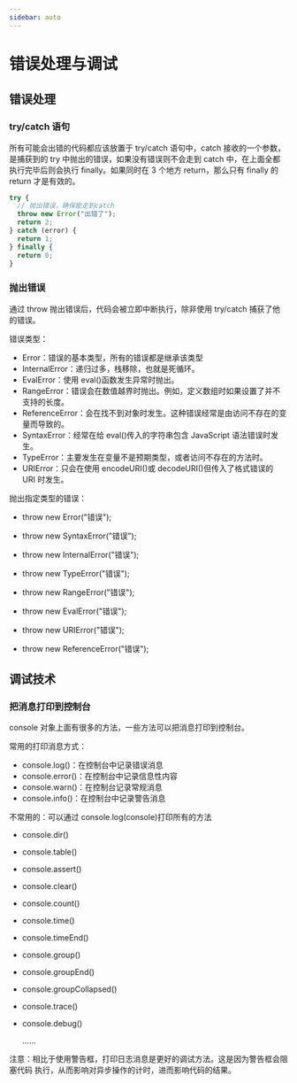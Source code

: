 ```yaml
---
sidebar: auto
---
```


# 错误处理与调试

## 错误处理

### try/catch 语句

所有可能会出错的代码都应该放置于 try/catch 语句中，catch 接收的一个参数，是捕获到的 try 中抛出的错误，如果没有错误则不会走到 catch 中，在上面全都执行完毕后则会执行 finally。如果同时在 3 个地方 return，那么只有 finally 的 return 才是有效的。

```js
try {
  // 抛出错误，确保能走到catch
  throw new Error("出错了");
  return 2;
} catch (error) {
  return 1;
} finally {
  return 0;
}
```

### 抛出错误

通过 throw 抛出错误后，代码会被立即中断执行，除非使用 try/catch 捕获了他的错误。

错误类型：

- Error：错误的基本类型，所有的错误都是继承该类型
- InternalError：递归过多，栈移除，也就是死循环。
- EvalError：使用 eval()函数发生异常时抛出。
- RangeError：错误会在数值越界时抛出。例如，定义数组时如果设置了并不支持的长度。
- ReferenceError：会在找不到对象时发生。这种错误经常是由访问不存在的变量而导致的。
- SyntaxError：经常在给 eval()传入的字符串包含 JavaScript 语法错误时发生。
- TypeError：主要发生在变量不是预期类型，或者访问不存在的方法时。
- URIError：只会在使用 encodeURI()或 decodeURI()但传入了格式错误的 URI 时发生。

抛出指定类型的错误：

- throw new Error("错误");

- throw new SyntaxError("错误");

- throw new InternalError("错误");

- throw new TypeError("错误");

- throw new RangeError("错误");

- throw new EvalError("错误");

- throw new URIError("错误");

- throw new ReferenceError("错误");

## 调试技术

### 把消息打印到控制台

console 对象上面有很多的方法，一些方法可以把消息打印到控制台。

常用的打印消息方式：

- console.log()：在控制台中记录错误消息
- console.error()：在控制台中记录信息性内容
- console.warn()：在控制台记录常规消息
- console.info()：在控制台中记录警告消息

不常用的：可以通过 console.log(console)打印所有的方法

- console.dir()

- console.table()

- console.assert()

- console.clear()

- console.count()

- console.time()

- console.timeEnd()

- console.group()

- console.groupEnd()

- console.groupCollapsed()

- console.trace()

- console.debug()

  ......

注意：相比于使用警告框，打印日志消息是更好的调试方法。这是因为警告框会阻塞代码 执行，从而影响对异步操作的计时，进而影响代码的结果。
